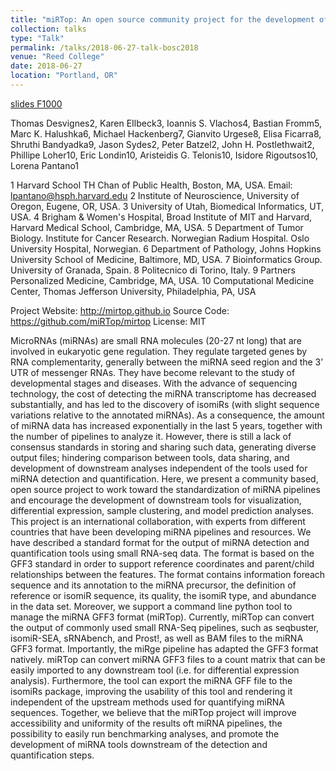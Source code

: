 ```yaml
---
title: "miRTop: An open source community project for the development of a unified format file for miRNA data"
collection: talks
type: "Talk"
permalink: /talks/2018-06-27-talk-bosc2018
venue: "Reed College"
date: 2018-06-27
location: "Portland, OR"
---
```


[slides F1000](https://f1000research.com/slides/7-953)

Thomas Desvignes2, Karen EIlbeck3, Ioannis S. Vlachos4, Bastian Fromm5, Marc K. Halushka6, Michael Hackenberg7, Gianvito Urgese8, Elisa Ficarra8, Shruthi Bandyadka9, Jason Sydes2, Peter Batzel2, John H. Postlethwait2, Phillipe Loher10, Eric Londin10, Aristeidis G. Telonis10, Isidore Rigoutsos10, Lorena Pantano1

1 Harvard School TH Chan of Public Health, Boston, MA, USA. Email: lpantano@hsph.harvard.edu
2 Institute of Neuroscience, University of Oregon, Eugene, OR, USA.
3 University of Utah, Biomedical Informatics, UT, USA.
4 Brigham & Women's Hospital, Broad Institute of MIT and Harvard, Harvard Medical School, Cambridge, MA, USA.
5 Department of Tumor Biology. Institute for Cancer Research. Norwegian Radium Hospital. Oslo University Hospital, Norwegian.
6 Department of Pathology, Johns Hopkins University School of Medicine, Baltimore, MD, USA.
7 Bioinformatics Group. University of Granada, Spain.
8 Politecnico di Torino, Italy.
9 Partners Personalized Medicine, Cambridge, MA, USA.
10 Computational Medicine Center, Thomas Jefferson University, Philadelphia, PA, USA 

Project Website: http://mirtop.github.io
Source Code: https://github.com/miRTop/mirtop
License: MIT

MicroRNAs (miRNAs) are small RNA molecules (20-27 nt long) that are involved in eukaryotic  gene regulation. They regulate targeted genes by RNA complementarity, generally between the miRNA seed region and the 3’ UTR of messenger RNAs. They have become relevant to the study of developmental stages and diseases. With the advance of sequencing technology, the cost of detecting the miRNA transcriptome has decreased substantially, and has led to the discovery of isomiRs (with slight sequence variations relative to the annotated miRNAs). As a consequence, the amount of miRNA data has increased exponentially in the last 5 years, together with the number of pipelines to analyze it. However, there is still a lack of consensus standards in storing and sharing such data, generating diverse output files; hindering comparison between tools, data sharing, and development of downstream analyses independent of the tools used for miRNA detection and quantification. Here, we present a community based, open source project to work toward the standardization of miRNA pipelines and encourage the development of downstream tools for visualization, differential expression, sample clustering, and model prediction analyses. This project is an international collaboration, with experts from different countries that have been developing miRNA pipelines and resources. We have described a standard format for the output of miRNA detection and quantification tools using small RNA-seq data. The format is based on the GFF3 standard in order to support reference coordinates and parent/child relationships between the features. The format contains information foreach sequence and its annotation to the miRNA precursor, the definition of reference or isomiR sequence, its quality, the isomiR type, and abundance in the data set. Moreover, we support a command line python tool to manage the miRNA GFF3 format (miRTop). Currently, miRTop can convert the output of commonly used small RNA-Seq pipelines, such as seqbuster, isomiR-SEA, sRNAbench, and Prost!, as well as BAM files to the miRNA GFF3 format. Importantly, the miRge pipeline has adapted the GFF3 format natively. miRTop can convert miRNA GFF3 files to a count matrix that can be easily imported to any downstream tool (i.e. for differential expression analysis). Furthermore, the tool can export the miRNA GFF file to the isomiRs package, improving the usability of this tool and rendering it independent of the upstream methods used for quantifying miRNA sequences. Together, we believe that the miRTop project will improve accessibility and uniformity of the results oft miRNA pipelines, the possibility to easily run benchmarking analyses, and promote the development of miRNA tools downstream of the detection and quantification steps.
